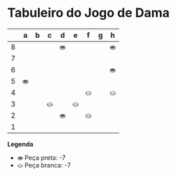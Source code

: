 # Tabuleiro do Jogo de Dama

|   | a | b | c | d | e | f | g | h |
|---|---|---|---|---|---|---|---|---|
| 8 |   |   |   | ⛂ |   |   |   | ⛂ |
| 7 |   |   |   |   |   |   |    |   |
| 6 |   |   |    |   |   |   |   | ⛂ |
| 5 | ⛂ |   |   |   |   |   |   |   |
| 4 |   |   |   |   |   | ⛀ |   | ⛀ |
| 3 |   |   | ⛀ |   | ⛀ |   |   |   |
| 2 |   |   |   | ⛂ |   | ⛀ |   |   |
| 1 |   |   |   |   |   |   |   |   |

**Legenda**

- ⛂ Peça preta:  -7
- ⛀ Peça branca: -7